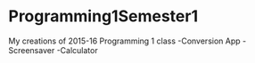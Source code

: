 # Programming1Semester1
My creations of 2015-16 Programming 1 class
-Conversion App
-Screensaver
-Calculator
